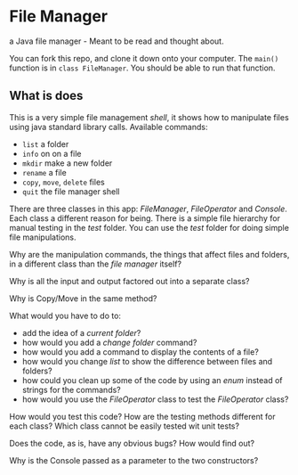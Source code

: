 # File Manager

a Java file manager - Meant to be read and thought about.

You can fork this repo, and clone it down onto your computer.
The `main()` function is in `class FileManager`.
You should be able to run that function. 

## What is does

This is a very simple file management _shell_, it shows how to manipulate files using java standard library calls.
Available commands:
- `list` a folder
- `info` on on a file
- `mkdir` make a new folder 
- `rename` a file
- `copy`, `move`, `delete` files
- `quit` the file manager shell

There are three classes in this app: *FileManager*, *FileOperator* and *Console*.
Each class a different reason for being.
There is a simple file hierarchy for manual testing in the _test_ folder.
You can use the _test_ folder for doing simple file manipulations.


Why are the manipulation commands, the things that affect files and folders, in a different class than
the _file manager_ itself?

Why is all the input and output factored out into a separate class?

Why is Copy/Move in the same method?

What would you have to do to:

- add the idea of a _current folder_?
- how would you add a _change folder_ command?
- how would you add a command to display the contents of a file?
- how would you change _list_ to show the difference between files and folders?
- how could you clean up some of the code by using an _enum_ instead of strings for the commands?
- how would you use the _FileOperator_ class to test the _FileOperator_ class?

How would you test this code? 
How are the testing methods different for each class? 
Which class cannot be easily tested wit unit tests?

Does the code, as is, have any obvious bugs?
How would find out?

Why is the Console passed as a parameter to the two constructors?
